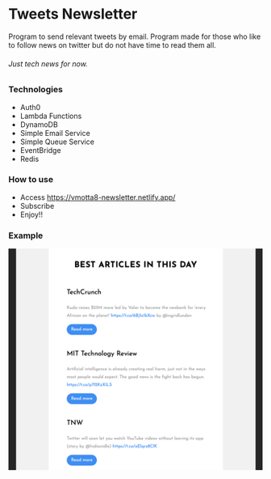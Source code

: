 # Tweets Newsletter

Program to send relevant tweets by email. Program made for those who like to follow news on twitter but do not have time to read them all.

###### Just tech news for now.

### Technologies
  - Auth0
  - Lambda Functions
  - DynamoDB
  - Simple Email Service
  - Simple Queue Service
  - EventBridge
  - Redis

### How to use
  - Access https://vmotta8-newsletter.netlify.app/
  - Subscribe
  - Enjoy!! 

### Example
<img src="public/example.png">
